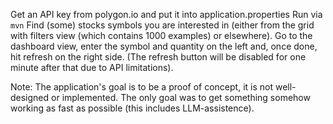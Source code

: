 Get an API key from polygon.io and put it into application.properties
Run via `mvn`
Find (some) stocks symbols you are interested in (either from the grid with filters view (which contains 1000 examples) or elsewhere). Go to the dashboard view, enter the symbol and quantity on the left and, once done, hit refresh on the right side. (The refresh button will be disabled for one minute after that due to API limitations).

Note: The application's goal is to be a proof of concept, it is not well-designed or implemented. The only goal was to get something somehow working as fast as possible (this includes LLM-assistence).
